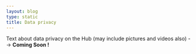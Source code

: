 ```yaml
---
layout: blog
type: static
title: Data privacy
---
```

Text about data privacy on the Hub (may include pictures and videos also) --> **Coming Soon !**